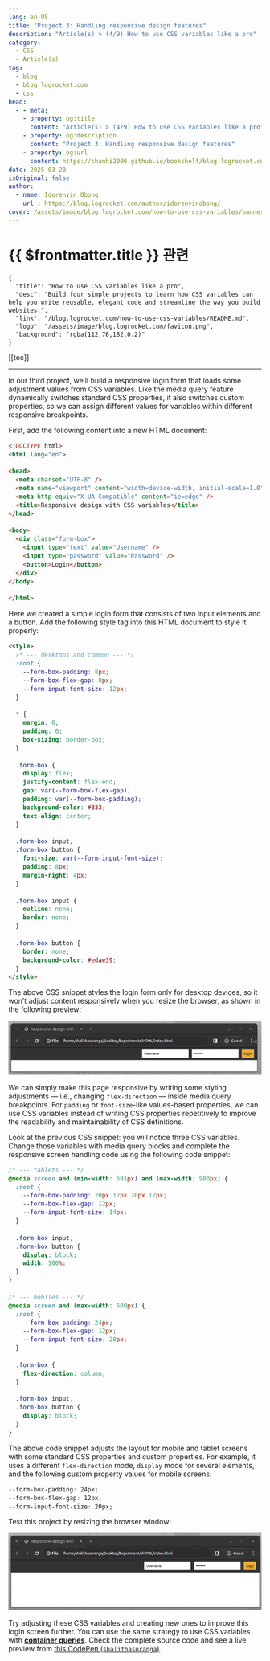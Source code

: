 ```yaml
---
lang: en-US
title: "Project 3: Handling responsive design features"
description: "Article(s) > (4/9) How to use CSS variables like a pro" 
category:
  - CSS
  - Article(s)
tag:
  - blog
  - blog.logrocket.com
  - css
head:
  - - meta:
    - property: og:title
      content: "Article(s) > (4/9) How to use CSS variables like a pro"
    - property: og:description
      content: "Project 3: Handling responsive design features"
    - property: og:url
      content: https://chanhi2000.github.io/bookshelf/blog.logrocket.com/how-to-use-css-variables/project-3-handling-responsive-design-features.html
date: 2025-03-20
isOriginal: false
author:
  - name: Idorenyin Obong
    url : https://blog.logrocket.com/author/idorenyinobong/
cover: /assets/image/blog.logrocket.com/how-to-use-css-variables/banner.png
---
```


# {{ $frontmatter.title }} 관련

```component VPCard
{
  "title": "How to use CSS variables like a pro",
  "desc": "Build four simple projects to learn how CSS variables can help you write reusable, elegant code and streamline the way you build websites.",
  "link": "/blog.logrocket.com/how-to-use-css-variables/README.md",
  "logo": "/assets/image/blog.logrocket.com/favicon.png",
  "background": "rgba(112,76,182,0.2)"
}
```

[[toc]]

---

<SiteInfo
  name="How to use CSS variables like a pro"
  desc="Build four simple projects to learn how CSS variables can help you write reusable, elegant code and streamline the way you build websites."
  url="https://blog.logrocket.com/how-to-use-css-variables#project-3-handling-responsive-design-features"
  logo="/assets/image/blog.logrocket.com/favicon.png"
  preview="/assets/image/blog.logrocket.com/how-to-use-css-variables/banner.png"/>

In our third project, we’ll build a responsive login form that loads some adjustment values from CSS variables. Like the media query feature dynamically switches standard CSS properties, it also switches custom properties, so we can assign different values for variables within different responsive breakpoints.

First, add the following content into a new HTML document:

```html
<!DOCTYPE html>
<html lang="en">

<head>
  <meta charset="UTF-8" />
  <meta name="viewport" content="width=device-width, initial-scale=1.0" />
  <meta http-equiv="X-UA-Compatible" content="ie=edge" />
  <title>Responsive design with CSS variables</title>
</head>

<body>
  <div class="form-box">
    <input type="text" value="Username" />
    <input type="password" value="Password" />
    <button>Login</button>
  </div>
</body>

</html>
```

Here we created a simple login form that consists of two input elements and a button. Add the following style tag into this HTML document to style it properly:

```html :collapsed-lines
<style>
  /* --- desktops and common --- */
  :root {
    --form-box-padding: 8px;
    --form-box-flex-gap: 8px;
    --form-input-font-size: 12px;
  }

  * {
    margin: 0;
    padding: 0;
    box-sizing: border-box;
  }

  .form-box {
    display: flex;
    justify-content: flex-end;
    gap: var(--form-box-flex-gap);
    padding: var(--form-box-padding);
    background-color: #333;
    text-align: center;
  }

  .form-box input,
  .form-box button {
    font-size: var(--form-input-font-size);
    padding: 8px;
    margin-right: 4px;
  }

  .form-box input {
    outline: none;
    border: none;
  }

  .form-box button {
    border: none;
    background-color: #edae39;
  }
</style>
```

The above CSS snippet styles the login form only for desktop devices, so it won’t adjust content responsively when you resize the browser, as shown in the following preview:

![Example Of Webpage Without Responsive Elements Displaying Desktop Only Styles Even As Viewport Shrinks](/assets/image/blog.logrocket.com/how-to-use-css-variables/img6-Non-responsive-webpage-desktop-only-styles.webp)

We can simply make this page responsive by writing some styling adjustments — i.e., changing `flex-direction` — inside media query breakpoints. For `padding` or `font-size`-like values-based properties, we can use CSS variables instead of writing CSS properties repetitively to improve the readability and maintainability of CSS definitions.

Look at the previous CSS snippet: you will notice three CSS variables. Change those variables with media query blocks and complete the responsive screen handling code using the following code snippet:

```css :collapsed-lines
/* --- tablets --- */
@media screen and (min-width: 601px) and (max-width: 900px) {
  :root {
    --form-box-padding: 20px 12px 20px 12px;
    --form-box-flex-gap: 12px;
    --form-input-font-size: 14px;
  }

  .form-box input,
  .form-box button {
    display: block;
    width: 100%;
  }
}

/* --- mobiles --- */
@media screen and (max-width: 600px) {
  :root {
    --form-box-padding: 24px;
    --form-box-flex-gap: 12px;
    --form-input-font-size: 20px;
  }

  .form-box {
    flex-direction: column;
  }

  .form-box input,
  .form-box button {
    display: block;
  }
}
```

The above code snippet adjusts the layout for mobile and tablet screens with some standard CSS properties and custom properties. For example, it uses a different `flex-direction` mode, `display` mode for several elements, and the following custom property values for mobile screens:

```css
--form-box-padding: 24px;
--form-box-flex-gap: 12px;
--form-input-font-size: 20px;
```

Test this project by resizing the browser window:

![Example Of Project With Responsive Webpage Styles Adjusting As Viewport Shrinks](/assets/image/blog.logrocket.com/how-to-use-css-variables/img7-Responsive-webpage-styles-adjust-screen-size.gif)

Try adjusting these CSS variables and creating new ones to improve this login screen further. You can use the same strategy to use CSS variables with [**container queries**](/blog.logrocket.com/css-container-queries-guide.md). Check the complete source code and see a live preview from [this CodePen (<FontIcon icon="fa-brands fa-codepen"/>`shalithasuranga`)](https://codepen.io/shalithasuranga/pen/QWoBaWr).

<CodePen
  user="shalithasuranga"
  slug-hash="QWoBaWr"
  title="Project #3: Responsive design breakpoints"
  :default-tab="['css','result']"
  :theme="$isDarkmode ? 'dark': 'light'"/>
